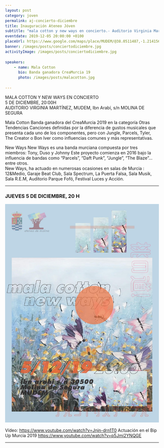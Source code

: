 ```yaml
---
layout: post
category: joven
permalink: aj-concierto-diciembre
title: Inauguración Ateneo Jóven
subtitle: "mala cotton y new ways en concierto.- Auditorio Virginia Martínez del MUDEM de Molina de Segura"
eventdate: 2019-12-05 20:00:00 +0100
placeUrl: https://www.google.com/maps/place/MUDEM/@38.0511487,-1.2141566,15z/data=!4m5!3m4!1s0x0:0xde6031502e1b4fbc!8m2!3d38.0511487!4d-1.2141566
banner: /images/posts/conciertodiciembre.jpg
activityImage: /images/posts/conciertodiciembre.jpg
     
speakers:
    - name: Mala Cotton
      bio: Banda ganadora CreaMurcia 19
      photo: /images/posts/malacotton.jpg
   
---
```

MALA COTTON Y NEW WAYS EN CONCIERTO  
5 DE DICIEMBRE, 20:00H  
AUDITORIO VIRGINIA MARTÍNEZ, MUDEM,  Ibn Arabí, s/n 
MOLINA DE SEGURA

Mala Cotton 
Banda ganadora del CreaMurcia 2019 en la categoría Otras Tendencias
Canciones definidas por la diferencia de gustos musicales que presenta cada uno de los componentes, pero con Jungle, Parcels, Tyler, The Creator o Bon Iver como influencias comunes y más representativas.  

New Ways
New Ways es una banda murciana compuesta por tres miembros: Tony, Duso y Johnny Este proyecto comienza en 2016 bajo la influencia de bandas como “Parcels”, “Daft Punk”, “Jungle”, “The Blaze”... entre otros.  
New Ways, ha actuado en numerosas ocasiones en salas de Murcia : 12&Medio, Garaje Beat Club, Sala Spectrum, La Puerta Falsa, Sala Musik, Sala R.E.M, Auditorio Parque Fofó, Festival Luces y Acción.



***

### JUEVES 5 DE DICIEMBRE, 20 H
![cartel](/images/posts/conciertodiciembre.jpg)

Vídeo: https://www.youtube.com/watch?v=Jnjn-drn1T0
Actuación en el Bip Up Murcia 2019 https://www.youtube.com/watch?v=p5Jmi2YNQGE 



***




